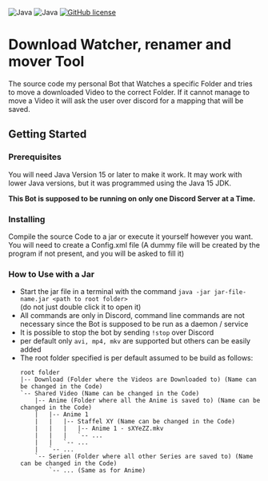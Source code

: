 ![Java](https://badgen.net/badge/language/Java/green)
![Java](https://badgen.net/badge/Java/JDK-15/green)
[![GitHub license](https://badgen.net/github/license/maxwai/download-renamer-mover)](LICENSE)

# Download Watcher, renamer and mover Tool

The source code my personal Bot that Watches a specific Folder and tries to move a downloaded Video
to the correct Folder. If it cannot manage to move a Video it will ask the user over discord for a
mapping that will be saved.

## Getting Started

### Prerequisites

You will need Java Version 15 or later to make it work. It may work with lower Java versions, but it
was programmed using the Java 15 JDK.

**This Bot is supposed to be running on only one Discord Server at a Time.**

### Installing

Compile the source Code to a jar or execute it yourself however you want. You will need to create a
Config.xml file (A dummy file will be created by the program if not present, and you will be asked
to fill it)

### How to Use with a Jar

* Start the jar file in a terminal with the
  command `java -jar jar-file-name.jar <path to root folder>` <br>
  (do not just double click it to open it)
* All commands are only in Discord, command line commands are not necessary since the Bot is
  supposed to be run as a daemon / service
* It is possible to stop the bot by sending `!stop` over Discord
* per default only `avi, mp4, mkv` are supported but others can be easily added
* The root folder specified is per default assumed to be build as follows:
  ```
  root folder
  |-- Download (Folder where the Videos are Downloaded to) (Name can be changed in the Code)
  `-- Shared Video (Name can be changed in the Code)
      |-- Anime (Folder where all the Anime is saved to) (Name can be changed in the Code)
      |   |-- Anime 1
      |   |   |-- Staffel XY (Name can be changed in the Code)
      |   |   |   |-- Anime 1 - sXYeZZ.mkv
      |   |   |   `-- ...
      |   |   `-- ...
      |   `-- ...
      `-- Serien (Folder where all other Series are saved to) (Name can be changed in the Code)
          `-- ... (Same as for Anime)
  ```